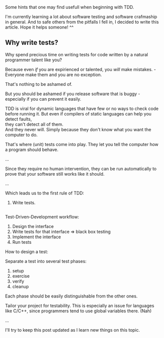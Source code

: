 <!--
.. title: Thoughts on writing software tests
.. slug: thoughts-on-writing-software-tests
.. date: 05/30/2014 08:36:47 PM UTC+02:00
.. tags: testing,programming
.. link: 
.. description: 
.. type: text
-->

Some hints that one may find usefull when beginning with TDD.

I'm currently learning a lot about software testing
and software crafmaship in general.
And to safe others from the pitfalls I fell in, I decided to write this article.
Hope it helps someone! ^^


## Why write tests?

Why spend precious time on writing tests
for code written by a natural programmer talent like you?

Because even *if* you are expirienced or talented,
you *will* make mistakes. - Everyone make them and you are no exception.

That's nothing to be ashamed of.

But you should be ashamed if you release software that is buggy -
especially if you can prevent it easily.

TDD is viral for dynamic languages that have few or no ways to check code before running it.
But even if compilers of static languages can help you detect faults,  
they can't detect all of them.  
And they never will.
Simply because they don't know what you want the computer to do.

That's where (unit) tests come into play.
They let you tell the computer how a program should behave.

...

Since they require no human intervention,
they can be run automatically to prove that your software still works like it should.

...


Which leads us to the first rule of TDD:
1. Write tests.





## 

Test-Driven-Development workflow:

1. Design the interface
2. Write tests for that interface => black box testing
3. Implement the interface
4. Run tests


How to design a test:

Separate a test into several test phases:

1. setup
2. exercise
3. verify
4. cleanup

Each phase should be easily distinguishable from the other ones.

Tailor your project for testability.
This is especially an issue for languages like C/C++,
since programmers tend to use global variables there. (Nah)

...


I'll try to keep this post updated as I learn new things on this topic.
